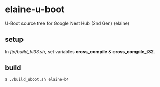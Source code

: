 # elaine-u-boot
U-Boot source tree for Google Nest Hub (2nd Gen) (elaine)

## setup
In *fip/build_bl33.sh*, set variables **cross_compile** & **cross_compile_t32**.

## build
```
$ ./build_uboot.sh elaine-b4
```